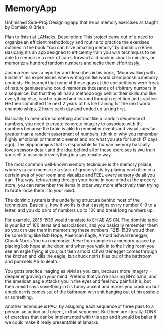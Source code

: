 MemoryApp
=========

Unfinished Side-Proj. Designing app that helps memory exercises as taught by Dominic O Brien




Plan to finish at LAHacks.
Description:
This project came out of a need to organize an efficient methodology and routine to practice the exercises outlined in the book “You can have amazing memory” by dominic o Brien. Basically, it’s an app designed to efficiently train you with techniques to be able to memorize a deck of cards forward and back in about 5 minutes, or memorize a hundred random numbers and recite them effortlessly.

Joshua Foer was a reporter and describes in his book, “Moonwalking with Einstein”, his experiences when writing on the world championship memory contests. He learned that none of these guys at the competitions were freak of nature geniuses who could memorize thousands of arbitrary numbers in a sequence, but that they all had a methodology behind their skills and like everything else, can be trained and learned through repetition and practice. He then committed the next 2 years of his life training for the next world championships, 2 hours each day and ended up taking first. 

Basically, to memorize something abstract like a random sequence of numbers, you need to create concrete imagery to associate with the numbers because the brain is able to remember events and visual cues far greater than a random assortment of numbers, (think of why you remember highly emotional or traumatic events and not what you ate for lunch 17 days ago). The hippocampus that is responsible for human memory basically loves sensory detail, and the idea behind all of these exercises is you train yourself to associate everything in a systematic way. 

The most common well-known memory technique is the memory palace, where you can memorize a stack of grocery lists by placing each item in a certain area of your room and visualize and FEEL every sensory detail you can. That way, retraversing through your home in your mind at the grocery store, you can remember the items in order way more effectively than trying to brute force them into your mind.

The dominic system is the underlying structure behind most of the techniques. Basically, how it works is that it assigns every number 0-9 to a letter, and you do pairs of numbers up to 100 and break long numbers up.

For example, 2815-1539 would translate to BH AE AS CN. The dominic table is your list of 100 items and associations, and you basically remember them so you can use them in memorizing these numbers. 
1215-1539 would then be something like Bob Hope, American Eagle, Arnold Schwarzenegger, Chuck Norris.You can memorize these for example in a memory palace by placing bob hope at the door, and when you walk in to the living room you see an eagle flying at you, but then arnold schwarzenegger comes through the kitchen and kills the eagle, but chuck norris flies out of the bathroom and pummels AS to death. 

You gotta pracitce imaging as vivid as you can, because more imagery = deeper engraving in your mind. Pretend that you’re shaking BH’s hand, and the american eagle attacks you in the eyes and feel how painful it is, but then arnold says something in his funny accent and makes you crack up but chuck norris comes out of the bathroom with shit hanging out of his asshole or something.

Another technique is PAO, by assigning each sequence of three pairs to a person, an action and object, in that sequence. But there are literally TONS of exercises that can be implemented with this app and it would be baller if we could make it really presentable at lahacks
